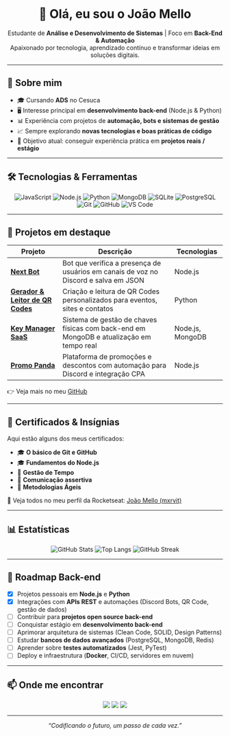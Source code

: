 <!-- Banner / Saudação -->

<h1 align="center">👋 Olá, eu sou o João Mello</h1>
<p align="center">
  Estudante de <b>Análise e Desenvolvimento de Sistemas</b> | Foco em <b>Back-End & Automação</b><br>
  Apaixonado por tecnologia, aprendizado contínuo e transformar ideias em soluções digitais.
</p>

---

## 🚀 Sobre mim

- 🎓 Cursando **ADS** no Cesuca
- 🖥️ Interesse principal em **desenvolvimento back-end** (Node.js & Python)
- 📊 Experiência com projetos de **automação, bots e sistemas de gestão**
- 📈 Sempre explorando **novas tecnologias e boas práticas de código**
- 🎯 Objetivo atual: conseguir experiência prática em **projetos reais / estágio**

---

## 🛠️ Tecnologias & Ferramentas

<div align="center">

![JavaScript](https://img.shields.io/badge/JavaScript-F7DF1E?style=for-the-badge&logo=javascript&logoColor=black)
![Node.js](https://img.shields.io/badge/Node.js-339933?style=for-the-badge&logo=node.js&logoColor=white)
![Python](https://img.shields.io/badge/Python-3776AB?style=for-the-badge&logo=python&logoColor=white)
![MongoDB](https://img.shields.io/badge/MongoDB-47A248?style=for-the-badge&logo=mongodb&logoColor=white)
![SQLite](https://img.shields.io/badge/SQLite-003B57?style=for-the-badge&logo=sqlite&logoColor=white)
![PostgreSQL](https://img.shields.io/badge/PostgreSQL-336791?style=for-the-badge&logo=postgresql&logoColor=white)
![Git](https://img.shields.io/badge/Git-F05033?style=for-the-badge&logo=git&logoColor=white)
![GitHub](https://img.shields.io/badge/GitHub-181717?style=for-the-badge&logo=github&logoColor=white)
![VS Code](https://img.shields.io/badge/VS%20Code-0078d7?style=for-the-badge&logo=visual-studio-code&logoColor=white)

</div>

---

## 📂 Projetos em destaque

| Projeto                                                                             | Descrição                                                                                 | Tecnologias      |
| ----------------------------------------------------------------------------------- | ------------------------------------------------------------------------------------------- | ---------------- |
| [**Next Bot**](https://github.com/melloxyz/next-bot)                             | Bot que verifica a presença de usuários em canais de voz no Discord e salva em JSON       | Node.js          |
| [**Gerador & Leitor de QR Codes**](https://github.com/melloxyz/qrcode-generator) | Criação e leitura de QR Codes personalizados para eventos, sites e contatos               | Python           |
| [**Key Manager SaaS**](https://github.com/melloxyz/key-manager)                  | Sistema de gestão de chaves físicas com back-end em MongoDB e atualização em tempo real | Node.js, MongoDB |
| [**Promo Panda**](https://github.com/melloxyz/promo-panda)                       | Plataforma de promoções e descontos com automação para Discord e integração CPA       | Node.js          |

👉 Veja mais no meu [GitHub](https://github.com/melloxyz)

---

## 📜 Certificados & Insígnias

Aqui estão alguns dos meus certificados:

- 🎓 **O básico de Git e GitHub**
- 🎓 **Fundamentos do Node.js**
- 📘 **Gestão de Tempo**
- 📘 **Comunicação assertiva**
- 📘 **Metodologias Ágeis**

🔗 Veja todos no meu perfil da Rocketseat: [João Mello (mxrvit)](https://app.rocketseat.com.br/me/mxrvit)

---

## 📊 Estatísticas

<div align="center">

![GitHub Stats](https://github-readme-stats.vercel.app/api?username=melloxyz&show_icons=true&theme=radical)
![Top Langs](https://github-readme-stats.vercel.app/api/top-langs/?username=melloxyz&layout=compact&theme=radical)
![GitHub Streak](https://streak-stats.demolab.com?user=melloxyz&theme=radical&hide_border=false)

</div>

---

## 🎯 Roadmap Back-end

- [X] Projetos pessoais em **Node.js** e **Python**
- [X] Integrações com **APIs REST** e automações (Discord Bots, QR Code, gestão de dados)
- [ ] Contribuir para **projetos open source back-end**
- [ ] Conquistar estágio em **desenvolvimento back-end**
- [ ] Aprimorar arquitetura de sistemas (Clean Code, SOLID, Design Patterns)
- [ ] Estudar **bancos de dados avançados** (PostgreSQL, MongoDB, Redis)
- [ ] Aprender sobre **testes automatizados** (Jest, PyTest)
- [ ] Deploy e infraestrutura (**Docker**, CI/CD, servidores em nuvem)

---

## 📫 Onde me encontrar

<p align="center">
  <a href="mailto:joaovdmello@gmail.com"><img src="https://img.shields.io/badge/Email-D14836?style=for-the-badge&logo=gmail&logoColor=white"></a>
  <a href="https://www.linkedin.com/in/mellodev-"><img src="https://img.shields.io/badge/LinkedIn-0077b5?style=for-the-badge&logo=linkedin&logoColor=white"></a>
  <a href="https://discordapp.com/users/mefrog"><img src="https://img.shields.io/badge/Discord-5865F2?style=for-the-badge&logo=discord&logoColor=white"></a>
</p>

---

<p align="center"><i>“Codificando o futuro, um passo de cada vez.”</i></p>
<!-- Banner / Saudação -->
